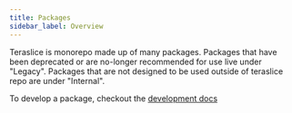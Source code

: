 ```yaml
---
title: Packages
sidebar_label: Overview
---
```


Teraslice is monorepo made up of many packages. Packages that have been deprecated or are no-longer recommended for use live under "Legacy". Packages that are not designed to be used outside of teraslice repo are under "Internal".

To develop a package, checkout the [development docs](./development/overview.md)
